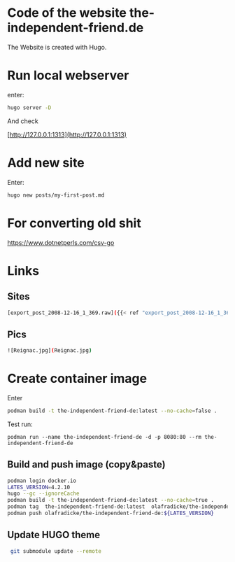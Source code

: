 Code of the website the-independent-friend.de
=============================================

The Website is created with Hugo.

# Run local webserver #

enter:

```bash
hugo server -D
```
And check

[http://127.0.0.1:1313](http://127.0.0.1:1313)

# Add new site #

Enter:

```bash
hugo new posts/my-first-post.md
```

# For converting old shit #

https://www.dotnetperls.com/csv-go

# Links #

## Sites ##

```bash
[export_post_2008-12-16_1_369.raw]({{< ref "export_post_2008-12-16_1_369.raw" "amp" >}})
```

## Pics ##

```bash
![Reignac.jpg](Reignac.jpg)
```


# Create container image

Enter

```bash
podman build -t the-independent-friend-de:latest --no-cache=false .
```

Test run:

```
podman run --name the-independent-friend-de -d -p 8080:80 --rm the-independent-friend-de
```


Build and push image (copy&paste)
---------------------------------

```bash
podman login docker.io
LATES_VERSION=4.2.10
hugo --gc --ignoreCache
podman build -t the-independent-friend-de:latest --no-cache=true .
podman tag  the-independent-friend-de:latest  olafradicke/the-independent-friend-de:${LATES_VERSION}
podman push olafradicke/the-independent-friend-de:${LATES_VERSION}
```

Update HUGO theme
-----------------

```bash
 git submodule update --remote
 ```